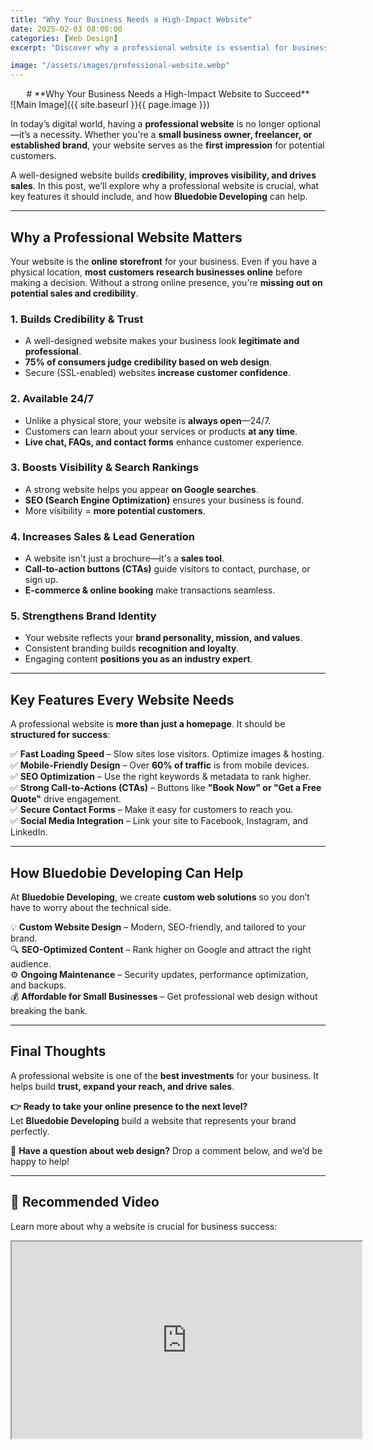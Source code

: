 ```yaml
---
title: "Why Your Business Needs a High-Impact Website"
date: 2025-02-03 08:00:00
categories: [Web Design]
excerpt: "Discover why a professional website is essential for business success. Learn how it builds credibility, boosts visibility, and increases sales."

image: "/assets/images/professional-website.webp"
---
```

<div style="text-align: center;">
# **Why Your Business Needs a High-Impact Website to Succeed**
</div>
<div class="blog-main-image-div">
![Main Image]({{ site.baseurl }}{{ page.image }})
</div>

In today’s digital world, having a **professional website** is no longer optional—it’s a necessity. Whether you're a **small business owner, freelancer, or established brand**, your website serves as the **first impression** for potential customers.

A well-designed website builds **credibility, improves visibility, and drives sales**. In this post, we’ll explore why a professional website is crucial, what key features it should include, and how **Bluedobie Developing** can help.

---

## **Why a Professional Website Matters**  

Your website is the **online storefront** for your business. Even if you have a physical location, **most customers research businesses online** before making a decision. Without a strong online presence, you're **missing out on potential sales and credibility**.

### **1. Builds Credibility & Trust**
- A well-designed website makes your business look **legitimate and professional**.
- **75% of consumers judge credibility based on web design**.
- Secure (SSL-enabled) websites **increase customer confidence**.

### **2. Available 24/7**
- Unlike a physical store, your website is **always open**—24/7.
- Customers can learn about your services or products **at any time**.
- **Live chat, FAQs, and contact forms** enhance customer experience.

### **3. Boosts Visibility & Search Rankings**
- A strong website helps you appear **on Google searches**.
- **SEO (Search Engine Optimization)** ensures your business is found.
- More visibility = **more potential customers**.

### **4. Increases Sales & Lead Generation**
- A website isn't just a brochure—it's a **sales tool**.
- **Call-to-action buttons (CTAs)** guide visitors to contact, purchase, or sign up.
- **E-commerce & online booking** make transactions seamless.

### **5. Strengthens Brand Identity**
- Your website reflects your **brand personality, mission, and values**.
- Consistent branding builds **recognition and loyalty**.
- Engaging content **positions you as an industry expert**.

---

## **Key Features Every Website Needs**  

A professional website is **more than just a homepage**. It should be **structured for success**:

✅ **Fast Loading Speed** – Slow sites lose visitors. Optimize images & hosting.  
✅ **Mobile-Friendly Design** – Over **60% of traffic** is from mobile devices.  
✅ **SEO Optimization** – Use the right keywords & metadata to rank higher.  
✅ **Strong Call-to-Actions (CTAs)** – Buttons like **"Book Now" or "Get a Free Quote"** drive engagement.  
✅ **Secure Contact Forms** – Make it easy for customers to reach you.  
✅ **Social Media Integration** – Link your site to Facebook, Instagram, and LinkedIn.  

---

## **How Bluedobie Developing Can Help**  

At **Bluedobie Developing**, we create **custom web solutions** so you don’t have to worry about the technical side.

💡 **Custom Website Design** – Modern, SEO-friendly, and tailored to your brand.  
🔍 **SEO-Optimized Content** – Rank higher on Google and attract the right audience.  
⚙️ **Ongoing Maintenance** – Security updates, performance optimization, and backups.  
💰 **Affordable for Small Businesses** – Get professional web design without breaking the bank.  

---

## **Final Thoughts**  

A professional website is one of the **best investments** for your business. It helps build **trust, expand your reach, and drive sales**.

**👉 Ready to take your online presence to the next level?**  
Let **Bluedobie Developing** build a website that represents your brand perfectly.  

📢 **Have a question about web design?** Drop a comment below, and we’d be happy to help!  

---

## **🎥 Recommended Video**  

Learn more about why a website is crucial for business success:  

<iframe width="560" height="315" src="https://www.youtube.com/embed/NN7YEIlc-Oc?si=w9MjLYsrAPKYLDPQ" title="Why is a Website Important for Your Business" allow="accelerometer; autoplay; clipboard-write; encrypted-media; gyroscope; picture-in-picture; web-share" referrerpolicy="strict-origin-when-cross-origin" allowfullscreen></iframe>

